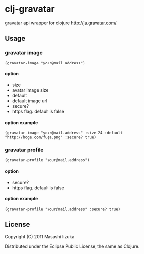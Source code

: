 # clj-gravatar

gravatar api wrapper for clojure
http://ja.gravatar.com/

## Usage

### gravatar image

    (gravatar-image "your@mail.address")

#### option
 * size
  * avatar image size
 * default
  * default image url
 * secure?
  * https flag. default is false

#### option example

    (gravatar-image "your@mail.address" :size 24 :default "http://hoge.com/fuga.png" :secure? true)

### gravatar profile

    (gravatar-profile "your@mail.address")

#### option
 * secure?
  * https flag. default is false

#### option example

    (gravatar-profile "your@mail.address" :secure? true)

## License

Copyright (C) 2011 Masashi Iizuka

Distributed under the Eclipse Public License, the same as Clojure.
